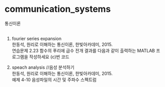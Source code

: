 # communication_systems
통신이론<br/>
<br/>
1. fourier series expansion<br/>
한동석, 원리로 이해하는 통신이론, 한빛아카데미, 2015.<br/>
연습문제 2.23 함수의 푸리에 급수 전개 결과를 다음과 같이 출력하는 MATLAB 프로그램을 작성하세요 (c)번 코드<br/>

2. speach analysis //음성 분석하기<br/>
한동석, 원리로 이해하는 통신이론, 한빛아카데미, 2015.<br/>
예제 4-10 음성파일의 시간 및 주파수 스펙트럼<br/>
